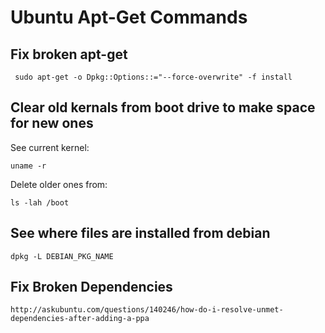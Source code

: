 # Ubuntu Apt-Get Commands

## Fix broken apt-get

     sudo apt-get -o Dpkg::Options::="--force-overwrite" -f install

## Clear old kernals from boot drive to make space for new ones

See current kernel:

    uname -r

Delete older ones from:

    ls -lah /boot
     
## See where files are installed from debian

    dpkg -L DEBIAN_PKG_NAME

## Fix Broken Dependencies

    http://askubuntu.com/questions/140246/how-do-i-resolve-unmet-dependencies-after-adding-a-ppa
